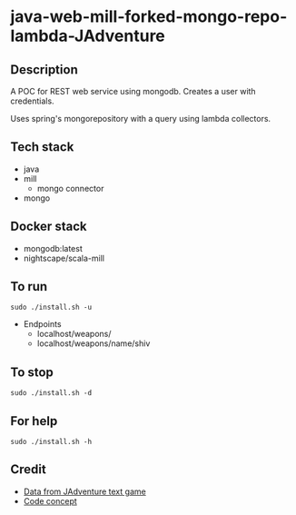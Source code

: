 # java-web-mill-forked-mongo-repo-lambda-JAdventure

## Description
A POC for REST web service using mongodb.
Creates a user with credentials.

Uses spring's mongorepository
with a query using lambda collectors.

## Tech stack
- java
- mill
  - mongo connector
- mongo

## Docker stack
- mongodb:latest
- nightscape/scala-mill

## To run
`sudo ./install.sh -u`
- Endpoints
  - localhost/weapons/
  - localhost/weapons/name/shiv

## To stop
`sudo ./install.sh -d`

## For help
`sudo ./install.sh -h`

## Credit
- [Data from JAdventure text game](https://github.com/Progether/JAdventure.git)
- [Code concept](https://github.com/ragcrix/StudentInformationSystem.git)
